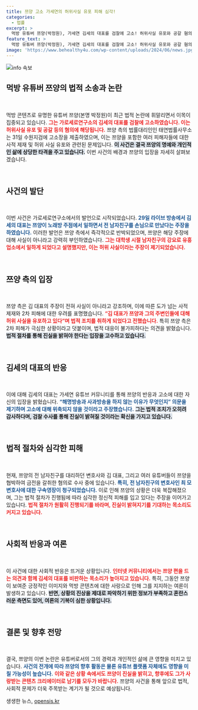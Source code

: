 ```yaml
---
title: 쯔양 고소 가세연의 허위사실 유포 피해 심각!
categories:
  - 법률
excerpt: >
  먹방 유튜버 쯔양(박정원), 가세연 김세의 대표를 검찰에 고소! 허위사실 유포와 공갈 혐의로 법정 공방 예고. 사건의 실체가 밝혀질까? 클릭해서 더 알아보세요!
feature_text: >
  먹방 유튜버 쯔양(박정원), 가세연 김세의 대표를 검찰에 고소! 허위사실 유포와 공갈 혐의로 법정 공방 예고. 사건의 실체가 밝혀질까? 클릭해서 더 알아보세요!
image: 'https://www.behealthy4u.com/wp-content/uploads/2024/06/news.jpg'
---
```


<p><img src="https://www.behealthy4u.com/wp-content/uploads/2024/06/news.jpg" alt="info 속보" /></p>

<h2 data-ke-size="size26">먹방 유튜버 쯔양의 법적 소송과 논란</h2>

<p data-ke-size="size16">&nbsp;</p>

<p data-ke-size="size16">먹방 콘텐츠로 유명한 유튜버 쯔양(본명 박정원)이 최근 법적 논란에 휘말리면서 이목이 집중되고 있습니다. <b><span style="color: #ee2323;">그는 가로세로연구소의 김세의 대표를 검찰에 고소하였습니다. 이는 허위사실 유포 및 공갈 등의 혐의에 해당됩니다.</span></b> 쯔양 측의 법률대리인인 태연법률사무소는 31일 수원지검에 고소장을 제출하였으며, 이는 쯔양을 포함한 여러 피해자들에 대한 사적 제재 및 허위 사실 유포와 관련된 문제입니다. <b><span style="background-color: #21538527;">이 사건은 결국 쯔양의 명예와 개인적인 삶에 상당한 타격을 주고 있습니다.</span></b> 이번 사건의 배경과 쯔양의 입장을 자세히 살펴보겠습니다.</p>

<p data-ke-size="size16">&nbsp;</p>

<h2 data-ke-size="size26">사건의 발단</h2>

<p data-ke-size="size16">&nbsp;</p>

<p data-ke-size="size16">이번 사건은 가로세로연구소에서의 발언으로 시작되었습니다. <b><span style="color: #1a5490;">29일 라이브 방송에서 김세의 대표는 쯔양이 노래방 주점에서 일하면서 전 남자친구를 손님으로 만났다는 주장을 하였습니다.</span></b> 이러한 발언은 쯔양 측에서 즉각적으로 반박되었으며, 쯔양은 해당 주장에 대해 사실이 아니라고 강력히 부인하였습니다. <b><span style="color: #ee2323;">그는 대학생 시절 남자친구의 강요로 유흥업소에서 일하게 되었다고 설명했지만, 이는 허위 사실이라는 주장이 제기되었습니다.</span></b></p>

<p data-ke-size="size16">&nbsp;</p>

<h2 data-ke-size="size26">쯔양 측의 입장</h2>

<p data-ke-size="size16">&nbsp;</p>

<p data-ke-size="size16">쯔양 측은 김 대표의 주장이 전혀 사실이 아니라고 강조하며, 이에 따른 도가 넘는 사적 제재와 2차 피해에 대한 우려를 표명했습니다. <b><span style="color: #ee2323;">“김 대표가 쯔양과 그의 주변인들에 대해 허위 사실을 유포하고 있다”며 법적 조치를 취하게 되었다고 전했습니다.</span></b> 특히 쯔양 측은 2차 피해가 극심한 상황이라고 덧붙이며, 법적 대응이 불가피하다는 의견을 밝혔습니다. <b><span style="background-color: #21538527;">법적 절차를 통해 진실을 밝혀야 한다는 입장을 고수하고 있습니다.</span></b></p>

<p data-ke-size="size16">&nbsp;</p>

<h2 data-ke-size="size26">김세의 대표의 반응</h2>

<p data-ke-size="size16">&nbsp;</p>

<p data-ke-size="size16">이에 대해 김세의 대표는 가세연 유튜브 커뮤니티를 통해 쯔양의 반응과 고소에 대한 자신의 입장을 밝혔습니다. <b><span style="color: #1a5490;">“해명방송과 사과방송을 하지 않는 이유가 무엇인지” 의문을 제기하며 고소에 대해 위축되지 않을 것이라고 주장했습니다.</span></b> <b><span style="background-color: #21538527;">그는 법적 조치가 오히려 감사하다며, 검찰 수사를 통해 진실이 밝혀질 것이라는 확신을 가지고 있습니다.</span></b></p>

<p data-ke-size="size16">&nbsp;</p>

<h2 data-ke-size="size26">법적 절차와 심각한 피해</h2>

<p data-ke-size="size16">&nbsp;</p>

<p data-ke-size="size16">현재, 쯔양의 전 남자친구를 대리하던 변호사와 김 대표, 그리고 여러 유튜버들이 쯔양을 협박하여 금전을 갈취한 혐의로 수사 중에 있습니다. <b><span style="color: #1a5490;">특히, 전 남자친구의 변호사인 최 모 변호사에 대한 구속영장이 청구되었습니다.</span></b> 이로 인해 쯔양의 상황은 더욱 복잡해졌으며, 그는 법적 절차가 진행됨에 따라 심각한 정신적 피해를 입고 있다는 주장을 이어가고 있습니다. <b><span style="color: #ee2323;">법적 절차가 원활히 진행되기를 바라며, 진실이 밝혀지기를 기대하는 목소리도 커지고 있습니다.</span></b></p>

<p data-ke-size="size16">&nbsp;</p>

<h2 data-ke-size="size26">사회적 반응과 여론</h2>

<p data-ke-size="size16">&nbsp;</p>

<p data-ke-size="size16">이 사건에 대한 사회적 반응은 뜨거운 상황입니다. <b><span style="color: #ee2323;">인터넷 커뮤니티에서는 쯔양 편을 드는 의견과 함께 김세의 대표를 비판하는 목소리가 높아지고 있습니다.</span></b> 특히, 그동안 쯔양이 보여준 긍정적인 이미지와 먹방 콘텐츠에 대한 사랑으로 인해 그를 지지하는 여론이 발생하고 있습니다. <b><span style="background-color: #21538527;">반면, 상황의 진상을 제대로 파악하기 위한 정보가 부족하고 혼란스러운 측면도 있어, 여론의 기복이 심한 상황입니다.</span></b></p>

<p data-ke-size="size16">&nbsp;</p>

<h2 data-ke-size="size26">결론 및 향후 전망</h2>

<p data-ke-size="size16">&nbsp;</p>

<p data-ke-size="size16">결국, 쯔양의 이번 논란은 유튜버로서의 그의 경력과 개인적인 삶에 큰 영향을 미치고 있습니다. <b><span style="color: #1a5490;">사건의 전개에 따라 쯔양의 향후 활동은 물론 유튜브 플랫폼 자체에도 영향을 미칠 가능성이 높습니다.</span></b> <b><span style="color: #ee2323;">이와 같은 상황 속에서도 쯔양이 진실을 밝히고, 향후에도 그가 사랑받는 콘텐츠 크리에이터로 남기를 모두가 바랍니다.</span></b> 쯔양의 사건을 통해 앞으로 법적, 사회적 문제가 더욱 주목받는 계기가 될 것으로 예상됩니다.</p>
생생한 뉴스, <a href="https://opensis.kr" rel="dofollow">opensis.kr</a>


